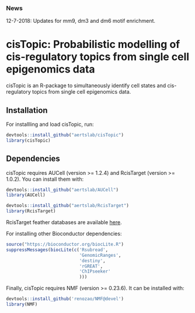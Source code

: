 ### News

12-7-2018: Updates for mm9, dm3 and dm6 motif enrichment.

# cisTopic: Probabilistic modelling of cis-regulatory topics from single cell epigenomics data

cisTopic is an R-package to simultaneously identify cell states and cis-regulatory topics from single cell epigenomics data.

## Installation

For installling and load cisTopic, run:

```r
devtools::install_github("aertslab/cisTopic")
library(cisTopic)
```

## Dependencies

cisTopic requires AUCell (version >= 1.2.4) and RcisTarget (version >= 1.0.2). You can install them with:

```r
devtools::install_github("aertslab/AUCell")
library(AUCell)
```

```r
devtools::install_github("aertslab/RcisTarget")
library(RcisTarget)
```

RcisTarget feather databases are available [here](https://resources.aertslab.org/cistarget/).

For installing other Bioconductor dependencies:

```r
source("https://bioconductor.org/biocLite.R")
suppressMessages(biocLite(c('Rsubread',
                            'GenomicRanges',
                            'destiny',
                            'rGREAT',
                            'ChIPseeker'
                            )))
```

Finally, cisTopic requires NMF (version >= 0.23.6). It can be installed with:

```r
devtools::install_github('renozao/NMF@devel')
library(NMF)
```

